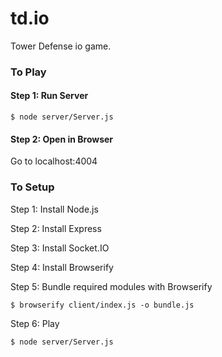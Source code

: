 # td.io

Tower Defense io game.

### To Play
#### Step 1: Run Server
```
$ node server/Server.js
```

#### Step 2: Open in Browser
Go to localhost:4004

### To Setup
Step 1: Install Node.js

Step 2: Install Express

Step 3: Install Socket.IO

Step 4: Install Browserify

Step 5: Bundle required modules with Browserify

```
$ browserify client/index.js -o bundle.js
```
Step 6: Play

```
$ node server/Server.js
```
